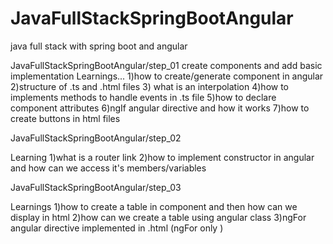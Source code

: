 # JavaFullStackSpringBootAngular
java full stack with spring boot and angular

JavaFullStackSpringBootAngular/step_01
create components and add basic implementation
Learnings...
1)how to create/generate component in angular
2)structure of .ts and .html files
3) what is an interpolation
4)how to implements methods to handle events in .ts file
5)how to declare component attributes 
6)ngIf angular directive and how it works
7)how to create buttons in html files

JavaFullStackSpringBootAngular/step_02

Learning
1)what is a router link 
2)how to implement constructor in angular and how can we access it's members/variables

JavaFullStackSpringBootAngular/step_03

Learnings
1)how to create a table in component and then how can we display in html
2)how can we create a table using angular class 
3)ngFor angular directive implemented in .html (ngFor only <tr><td></td></tr>)
